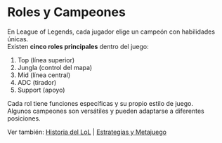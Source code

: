 # Roles y Campeones

En League of Legends, cada jugador elige un campeón con habilidades únicas.  
Existen **cinco roles principales** dentro del juego:

1. Top (línea superior)
2. Jungla (control del mapa)
3. Mid (línea central)
4. ADC (tirador)
5. Support (apoyo)

Cada rol tiene funciones específicas y su propio estilo de juego.  
Algunos campeones son versátiles y pueden adaptarse a diferentes posiciones.

Ver también: [Historia del LoL](articulo-1.md) | [Estrategias y Metajuego](articulo-4.md)
